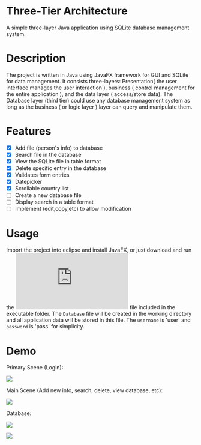 # Three-Tier Architecture
A simple three-layer Java application using SQLite database management system. 

# Description

The project is written in Java using JavaFX framework for GUI and SQLite for data management. It consists three-layers: Presentation( the user interface manages the user interaction ), business ( control management for the entire application ), and the data layer ( access/store data). The Database layer (third tier) could use any database management system as long as the business ( or logic layer )  layer can query and manipulate them.

# Features
 - [x] Add file (person's info) to database
 - [x] Search file in the database
 - [x] View the SQLite file in table format
 - [x] Delete specific entry in the database
 - [x] Validates form entries
 - [x] Datepicker
 - [x] Scrollable country list 
 - [ ] Create a new database file
 - [ ] Display search in a table format
 - [ ] Implement (edit,copy,etc) to allow modification

# Usage

Import the project into eclipse and install JavaFX, or just download and run the ![executable](https://github.com/npatel51/Three-Tier-Architecture/raw/master/Executable/Application.jar) file included in the executable folder. The `Database` file will be created in the working directory and all application data will be stored in this file. The `username` is 'user' and `password` is 'pass' for simplicity.


# Demo
Primary Scene (Login):

![](https://github.com/npatel51/Three-Tier-Architecture/raw/master/Images/Primary_stage.JPG)

Main Scene (Add new info, search, delete, view database, etc):

![](https://github.com/npatel51/Three-Tier-Architecture/raw/master/Images/main_scene.JPG)

Database:

![](https://github.com/npatel51/Three-Tier-Architecture/raw/master/Images/database.JPG)

![](https://github.com/npatel51/Three-Tier-Architecture/blob/master/Images/database_with_entry.JPG)



